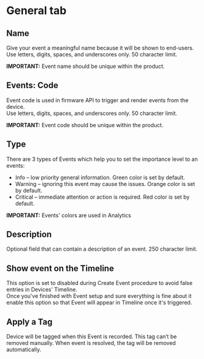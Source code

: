 # General tab

## Name

Give your event a meaningful name because it will be shown to end-users.   
Use letters, digits, spaces, and underscores only. 50 character limit. 

**IMPORTANT:** Event name should be unique within the product.

## Events: Code

Event code is used in firmware API to trigger and render events from the device.  
Use letters, digits, spaces, and underscores only. 50 character limit. 

**IMPORTANT:** Event code should be unique within the product.

## Type

There are 3 types of Events which help you to set the importance level to an events:

* Info – low priority general information. Green color is set by default.
* Warning – ignoring this event may cause the issues. Orange color is set by default. 
* Critical – immediate attention or action is required. Red color is set by default.

**IMPORTANT:** Events' colors are used in Analytics

## Description

Optional field that can contain a description of an event. 250 character limit. 

## Show event on the Timeline

This option is set to disabled during Create Event procedure to avoid false entries in Devices' Timeline.  
Once you've finished with Event setup and sure everything is fine about it enable this option so that Event will appear in Timeline once it's triggered.

## Apply a Tag

Device will be tagged when this Event is recorded. This tag can’t be removed manually. When event is resolved, the tag will be removed automatically.



